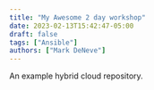 ```yaml
---
title: "My Awesome 2 day workshop"
date: 2023-02-13T15:42:47-05:00
draft: false
tags: ["Ansible"]
authors: ["Mark DeNeve"]
---
```


An example hybrid cloud repository.